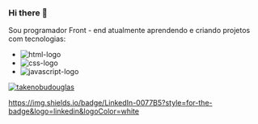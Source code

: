 ### Hi there 👋

Sou programador Front - end atualmente aprendendo e criando projetos com tecnologias:

- <img src="https://img.shields.io/badge/HTML5-E34F26?style=for-the-badge&logo=html5&logoColor=white" alt="html-logo" />
- <img src="https://img.shields.io/badge/CSS3-1572B6?style=for-the-badge&logo=css3&logoColor=white" alt="css-logo" />
- <img src="https://img.shields.io/badge/JavaScript-323330?style=for-the-badge&logo=javascript&logoColor=F7DF1E" alt="javascript-logo" />

[![takenobudouglas](https://github-readme-stats.vercel.app/api/top-langs/?username=takenobudouglas)](https://github.com/anuraghazra/github-readme-stats)



https://img.shields.io/badge/LinkedIn-0077B5?style=for-the-badge&logo=linkedin&logoColor=white
